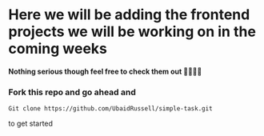 # Here we will be adding the frontend projects we will be working on in the coming weeks 
#### Nothing serious though feel free to check them out 🤍🫶🏾🌲
### Fork this repo and go ahead and 
```
Git clone https://github.com/UbaidRussell/simple-task.git

```
 to get started